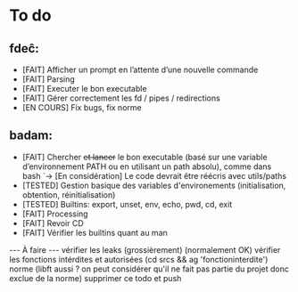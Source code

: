 # To do

## fdeĉ:

- [FAIT] Afficher un prompt en l’attente d’une nouvelle commande
- [FAIT] Parsing
- [FAIT] Executer le bon executable
- [FAIT] Gérer correctement les fd / pipes / redirections
- [EN COURS] Fix bugs, fix norme


## badam:

- [FAIT] Chercher ~~et lancer~~ le bon executable (basé sur une variable d’environnement PATH ou en utilisant un path absolu), comme dans bash
	`-> [En considération] Le code devrait être réécris avec utils/paths
- [TESTED] Gestion basique des variables d'environements (initialisation, obtention, réinitialisation)
- [TESTED] Builtins: export, unset, env, echo, pwd, cd, exit
- [FAIT] Processing
- [FAIT] Revoir CD
- [FAIT] Vérifier les builtins quant au man

--- À faire ---
vérifier les leaks (grossièrement) (normalement OK)
vérifier les fonctions intérdites et autorisées (cd srcs && ag 'fonctioninterdite')
norme (libft aussi ? on peut considérer qu'il ne fait pas partie du projet donc exclue de la norme)
supprimer ce todo et push
